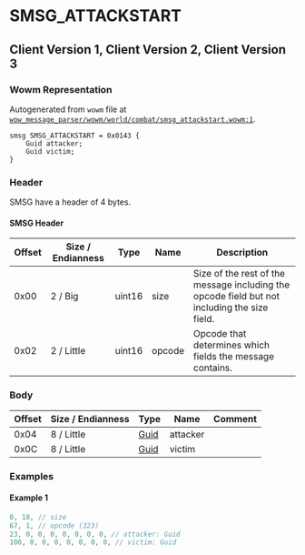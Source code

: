 # SMSG_ATTACKSTART

## Client Version 1, Client Version 2, Client Version 3

### Wowm Representation

Autogenerated from `wowm` file at [`wow_message_parser/wowm/world/combat/smsg_attackstart.wowm:1`](https://github.com/gtker/wow_messages/tree/main/wow_message_parser/wowm/world/combat/smsg_attackstart.wowm#L1).
```rust,ignore
smsg SMSG_ATTACKSTART = 0x0143 {
    Guid attacker;
    Guid victim;
}
```
### Header

SMSG have a header of 4 bytes.

#### SMSG Header

| Offset | Size / Endianness | Type   | Name   | Description |
| ------ | ----------------- | ------ | ------ | ----------- |
| 0x00   | 2 / Big           | uint16 | size   | Size of the rest of the message including the opcode field but not including the size field.|
| 0x02   | 2 / Little        | uint16 | opcode | Opcode that determines which fields the message contains.|

### Body

| Offset | Size / Endianness | Type | Name | Comment |
| ------ | ----------------- | ---- | ---- | ------- |
| 0x04 | 8 / Little | [Guid](../types/packed-guid.md) | attacker |  |
| 0x0C | 8 / Little | [Guid](../types/packed-guid.md) | victim |  |

### Examples

#### Example 1

```c
0, 18, // size
67, 1, // opcode (323)
23, 0, 0, 0, 0, 0, 0, 0, // attacker: Guid
100, 0, 0, 0, 0, 0, 0, 0, // victim: Guid
```
